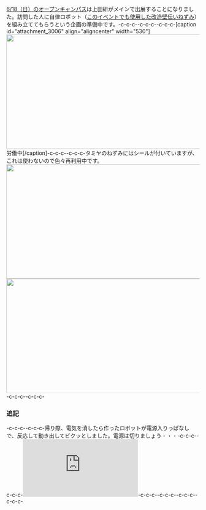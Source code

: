 <a href="http://www.it-chiba.ac.jp/admissions/event/oc/201706/">6/18（日）のオープンキャンパス</a>は上田研がメインで出展することになりました。訪問した人に自律ロボット（<a href="https://lab.ueda.tech/?p=2524">このイベントでも使用した改造壁伝いねずみ</a>）を組み立ててもらうという企画の準備中です。-c-c-c--c-c-c--c-c-c-[caption id="attachment_3006" align="aligncenter" width="530"]<a href="https://lab.ueda.tech/wp-content/uploads/2017/06/DSC_0767.jpg"><img src="https://lab.ueda.tech/wp-content/uploads/2017/06/DSC_0767-1024x576.jpg" alt="" width="530" height="298" class="size-large wp-image-3006" /></a> 労働中[/caption]-c-c-c--c-c-c-タミヤのねずみにはシールが付いていますが、これは使わないので色々再利用中です。<a href="https://lab.ueda.tech/wp-content/uploads/2017/06/DSC_0610.jpg"><img src="https://lab.ueda.tech/wp-content/uploads/2017/06/DSC_0610-1024x576.jpg" alt="" width="530" height="298" class="aligncenter size-large wp-image-3009" /></a><a href="https://lab.ueda.tech/wp-content/uploads/2017/06/DSC_0611.jpg"><img src="https://lab.ueda.tech/wp-content/uploads/2017/06/DSC_0611-1024x576.jpg" alt="" width="530" height="298" class="aligncenter size-large wp-image-3010" /></a>-c-c-c--c-c-c-<h3>追記</h3>-c-c-c--c-c-c-帰り際、電気を消したら作ったロボットが電源入りっぱなしで、反応して動き出してビクッとしました。電源は切りましょう・・・-c-c-c--c-c-c-<iframe src="https://www.facebook.com/plugins/video.php?href=https%3A%2F%2Fwww.facebook.com%2Fryueda%2Fvideos%2F10211835757796582%2F&show_text=1&width=560" style="border:none" scrolling="no" frameborder="0" allowTransparency="true"></iframe>-c-c-c--c-c-c--c-c-c--c-c-c-
